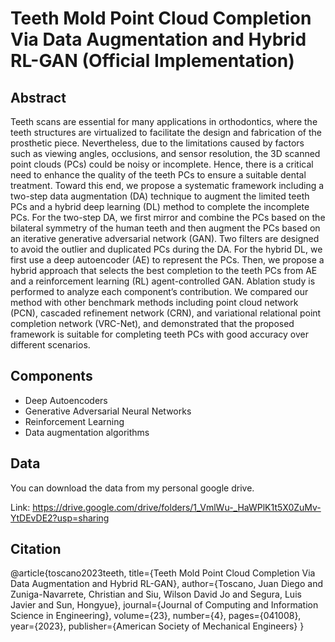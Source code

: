 # Teeth Mold Point Cloud Completion Via Data Augmentation and Hybrid RL-GAN (Official Implementation)

## Abstract

Teeth scans are essential for many applications in orthodontics, where the teeth structures
are virtualized to facilitate the design and fabrication of the prosthetic piece. Nevertheless,
due to the limitations caused by factors such as viewing angles, occlusions, and sensor resolution, the 3D scanned point clouds (PCs) could be noisy or incomplete. Hence, there is a
critical need to enhance the quality of the teeth PCs to ensure a suitable dental treatment.
Toward this end, we propose a systematic framework including a two-step data augmentation (DA) technique to augment the limited teeth PCs and a hybrid deep learning (DL)
method to complete the incomplete PCs. For the two-step DA, we first mirror and
combine the PCs based on the bilateral symmetry of the human teeth and then augment
the PCs based on an iterative generative adversarial network (GAN). Two filters are
designed to avoid the outlier and duplicated PCs during the DA. For the hybrid DL, we
first use a deep autoencoder (AE) to represent the PCs. Then, we propose a hybrid approach
that selects the best completion to the teeth PCs from AE and a reinforcement learning (RL)
agent-controlled GAN. Ablation study is performed to analyze each component’s contribution. We compared our method with other benchmark methods including point cloud
network (PCN), cascaded refinement network (CRN), and variational relational point completion network (VRC-Net), and demonstrated that the proposed framework is suitable for
completing teeth PCs with good accuracy over different scenarios.
## Components
 - Deep Autoencoders
 - Generative Adversarial Neural Networks
 - Reinforcement Learning
 - Data augmentation algorithms
## Data
You can download the data from my personal google drive.

Link: https://drive.google.com/drive/folders/1_VmlWu-_HaWPlK1t5X0ZuMv-YtDEvDE2?usp=sharing
## Citation
@article{toscano2023teeth,
  title={Teeth Mold Point Cloud Completion Via Data Augmentation and Hybrid RL-GAN},
  author={Toscano, Juan Diego and Zuniga-Navarrete, Christian and Siu, Wilson David Jo and Segura, Luis Javier and Sun, Hongyue},
  journal={Journal of Computing and Information Science in Engineering},
  volume={23},
  number={4},
  pages={041008},
  year={2023},
  publisher={American Society of Mechanical Engineers}
}
